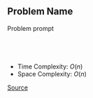 ## Problem Name
Problem prompt

```Ruby

```

```Ruby

```

```JavaScript

```


```JavaScript

```

- Time Complexity: *O*(*n*)
- Space Complexity: *O*(*n*)

[Source](link)
